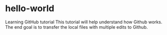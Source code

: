 # hello-world
Learning GitHub tutorial 
This tutorial will help understand how Github works. The end goal is to transfer the local files with multiple edits to Github. 
